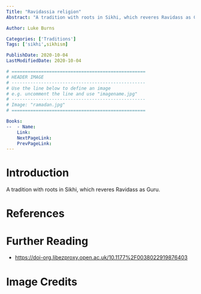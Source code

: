```yaml
---
Title: "Ravidassia religion"
Abstract: "A tradition with roots in Sikhi, which reveres Ravidass as Guru."

Author: Luke Burns

Categories: ['Traditions']
Tags: ['sikhi',sikhism]

PublishDate: 2020-10-04
LastModifiedDate: 2020-10-04

# ==================================================
# HEADER IMAGE
# --------------------------------------------------
# Use the line below to define an image
# e.g. uncomment the line and use "imagename.jpg"
# --------------------------------------------------
# Image: "ramadan.jpg"
# ==================================================

Books:
--  - Name: 
    Link: 
    NextPageLink:
    PrevPageLink:
---
```

# Introduction
A tradition with roots in Sikhi, which reveres Ravidass as Guru.

# References

# Further Reading
* https://doi-org.libezproxy.open.ac.uk/10.1177%2F0038022919876403

# Image Credits
